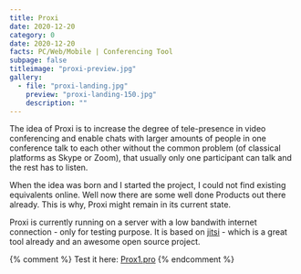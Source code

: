```yaml
---
title: Proxi
date: 2020-12-20
category: 0
date: 2020-12-20
facts: PC/Web/Mobile | Conferencing Tool
subpage: false
titleimage: "proxi-preview.jpg"
gallery:
  - file: "proxi-landing.jpg"
    preview: "proxi-landing-150.jpg"
    description: ""
---
```


The idea of Proxi is to increase the degree of tele-presence in video conferencing and enable chats with larger amounts of people in one conference talk to each other without the common problem (of classical platforms as Skype or Zoom), that usually only one participant can talk and the rest has to listen.

When the idea was born and I started the project, I could not find existing equivalents online. Well now there are some well done Products out there already. This is why, Proxi might remain in its current state.

Proxi is currently running on a server with a low bandwith internet connection - only for testing purpose.
It is based on [jitsi](https://meet.jit.si/) - which is a great tool already and an awesome open source project.

{% comment %}
Test it here: [Prox1.pro](https://prox1.pro/)
{% endcomment %}